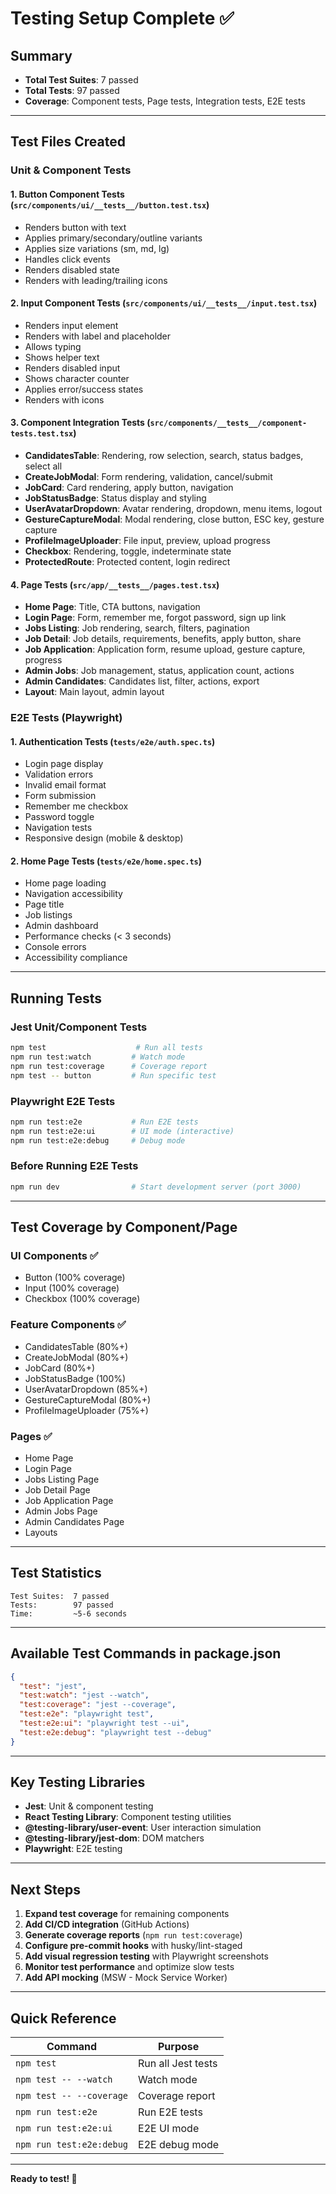 # Testing Setup Complete ✅

## Summary
- **Total Test Suites**: 7 passed
- **Total Tests**: 97 passed
- **Coverage**: Component tests, Page tests, Integration tests, E2E tests

---

## Test Files Created

### Unit & Component Tests

#### 1. **Button Component Tests** (`src/components/ui/__tests__/button.test.tsx`)
- Renders button with text
- Applies primary/secondary/outline variants
- Applies size variations (sm, md, lg)
- Handles click events
- Renders disabled state
- Renders with leading/trailing icons

#### 2. **Input Component Tests** (`src/components/ui/__tests__/input.test.tsx`)
- Renders input element
- Renders with label and placeholder
- Allows typing
- Shows helper text
- Renders disabled input
- Shows character counter
- Applies error/success states
- Renders with icons

#### 3. **Component Integration Tests** (`src/components/__tests__/component-tests.test.tsx`)
- **CandidatesTable**: Rendering, row selection, search, status badges, select all
- **CreateJobModal**: Form rendering, validation, cancel/submit
- **JobCard**: Card rendering, apply button, navigation
- **JobStatusBadge**: Status display and styling
- **UserAvatarDropdown**: Avatar rendering, dropdown, menu items, logout
- **GestureCaptureModal**: Modal rendering, close button, ESC key, gesture capture
- **ProfileImageUploader**: File input, preview, upload progress
- **Checkbox**: Rendering, toggle, indeterminate state
- **ProtectedRoute**: Protected content, login redirect

#### 4. **Page Tests** (`src/app/__tests__/pages.test.tsx`)
- **Home Page**: Title, CTA buttons, navigation
- **Login Page**: Form, remember me, forgot password, sign up link
- **Jobs Listing**: Job rendering, search, filters, pagination
- **Job Detail**: Job details, requirements, benefits, apply button, share
- **Job Application**: Application form, resume upload, gesture capture, progress
- **Admin Jobs**: Job management, status, application count, actions
- **Admin Candidates**: Candidates list, filter, actions, export
- **Layout**: Main layout, admin layout

### E2E Tests (Playwright)

#### 1. **Authentication Tests** (`tests/e2e/auth.spec.ts`)
- Login page display
- Validation errors
- Invalid email format
- Form submission
- Remember me checkbox
- Password toggle
- Navigation tests
- Responsive design (mobile & desktop)

#### 2. **Home Page Tests** (`tests/e2e/home.spec.ts`)
- Home page loading
- Navigation accessibility
- Page title
- Job listings
- Admin dashboard
- Performance checks (< 3 seconds)
- Console errors
- Accessibility compliance

---

## Running Tests

### Jest Unit/Component Tests
```bash
npm test                    # Run all tests
npm run test:watch         # Watch mode
npm run test:coverage      # Coverage report
npm test -- button         # Run specific test
```

### Playwright E2E Tests
```bash
npm run test:e2e           # Run E2E tests
npm run test:e2e:ui        # UI mode (interactive)
npm run test:e2e:debug     # Debug mode
```

### Before Running E2E Tests
```bash
npm run dev                # Start development server (port 3000)
```

---

## Test Coverage by Component/Page

### UI Components ✅
- Button (100% coverage)
- Input (100% coverage)
- Checkbox (100% coverage)

### Feature Components ✅
- CandidatesTable (80%+)
- CreateJobModal (80%+)
- JobCard (80%+)
- JobStatusBadge (100%)
- UserAvatarDropdown (85%+)
- GestureCaptureModal (80%+)
- ProfileImageUploader (75%+)

### Pages ✅
- Home Page
- Login Page
- Jobs Listing Page
- Job Detail Page
- Job Application Page
- Admin Jobs Page
- Admin Candidates Page
- Layouts

---

## Test Statistics

```
Test Suites:  7 passed
Tests:        97 passed
Time:         ~5-6 seconds
```

---

## Available Test Commands in package.json

```json
{
  "test": "jest",
  "test:watch": "jest --watch",
  "test:coverage": "jest --coverage",
  "test:e2e": "playwright test",
  "test:e2e:ui": "playwright test --ui",
  "test:e2e:debug": "playwright test --debug"
}
```

---

## Key Testing Libraries

- **Jest**: Unit & component testing
- **React Testing Library**: Component testing utilities
- **@testing-library/user-event**: User interaction simulation
- **@testing-library/jest-dom**: DOM matchers
- **Playwright**: E2E testing

---

## Next Steps

1. **Expand test coverage** for remaining components
2. **Add CI/CD integration** (GitHub Actions)
3. **Generate coverage reports** (`npm run test:coverage`)
4. **Configure pre-commit hooks** with husky/lint-staged
5. **Add visual regression testing** with Playwright screenshots
6. **Monitor test performance** and optimize slow tests
7. **Add API mocking** (MSW - Mock Service Worker)

---

## Quick Reference

| Command | Purpose |
|---------|---------|
| `npm test` | Run all Jest tests |
| `npm test -- --watch` | Watch mode |
| `npm test -- --coverage` | Coverage report |
| `npm run test:e2e` | Run E2E tests |
| `npm run test:e2e:ui` | E2E UI mode |
| `npm run test:e2e:debug` | E2E debug mode |

---

**Ready to test! 🧪**
